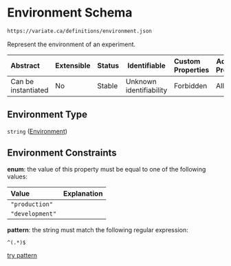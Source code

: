 # Environment Schema

```txt
https://variate.ca/definitions/environment.json
```

Represent the environment of an experiment.


| Abstract            | Extensible | Status | Identifiable            | Custom Properties | Additional Properties | Access Restrictions | Defined In                                                                         |
| :------------------ | ---------- | ------ | ----------------------- | :---------------- | --------------------- | ------------------- | ---------------------------------------------------------------------------------- |
| Can be instantiated | No         | Stable | Unknown identifiability | Forbidden         | Allowed               | none                | [status.schema.json](../out/definitions/status.schema.json "open original schema") |

## Environment Type

`string` ([Environment](status.md))

## Environment Constraints

**enum**: the value of this property must be equal to one of the following values:

| Value           | Explanation |
| :-------------- | ----------- |
| `"production"`  |             |
| `"development"` |             |

**pattern**: the string must match the following regular expression: 

```regexp
^(.*)$
```

[try pattern](https://regexr.com/?expression=%5E(.*)%24 "try regular expression with regexr.com")
